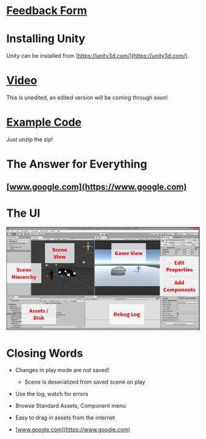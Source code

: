 # [Feedback Form](https://docs.google.com/forms/d/e/1FAIpQLSd7DQD5rOxRkL9pYdwFRRgaHd12eefMpkwxRBqk2p6X0fqwtQ/viewform?usp=sf_link)

# Installing Unity

Unity can be installed from [https://unity3d.com/](https://unity3d.com/).

# [Video](https://youtu.be/HVZ6gwh2O9A)

This is unedited, an edited version will be coming through soon!

# [Example Code](https://github.com/hackersatcambridge/workshop-unity/raw/master/example/ExampleProject.zip)

Just unzip the zip!

# The Answer for Everything

## [www.google.com](https://www.google.com)

# The UI

![The Unity UI](./images/UnityUI.png)

# Closing Words

- Changes in play mode are not saved!

  - Scene is deserialized from saved scene on play

- Use the log, watch for errors

- Browse Standard Assets, Component menu

- Easy to drag in assets from the internet

- [www.google.com](https://www.google.com)
